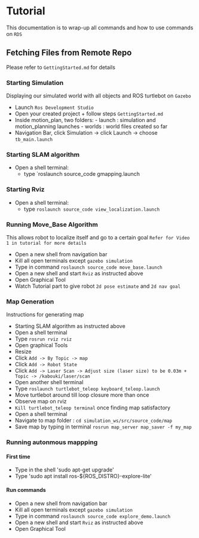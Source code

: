 # Tutorial 
This documentation is to wrap-up all commands and how to use commands on `RDS`

## Fetching Files from Remote Repo
Please refer to `GettingStarted.md` for details

### Starting Simulation
Displaying our simulated world with all objects and ROS turtlebot on `Gazebo`
- Launch `Ros Development Studio` 
- Open your created project + follow steps ``GettingStarted.md``
- Inside motion_plan, two folders:
        - launch : simulation and motion_planning launches
        - worlds : world files created so far
- Navigation Bar, click Simulation -> click Launch -> choose `tb_main.launch`

### Starting SLAM algorithm
- Open a shell terminal:
    - type `roslaunch source_code gmapping.launch  

### Starting Rviz 
- Open a shell terminal:
    - type `roslaunch source_code view_localization.launch`
                      
### Running Move_Base Algorithm
This allows robot to localize itself and go to a certain goal `Refer for Video 1 in tutorial for more details`
- Open a new shell from navigation bar 
- Kill all open terminals except `gazebo simulation`
- Type in command `roslaunch source_code move_base.launch`
- Open a new shell and start `Rviz` as instructed above
- Open Graphical Tool
- Watch Tutorial part to give robot `2d pose estimate` and `2d nav goal`

### Map Generation
Instructions for generating map
- Starting SLAM algorithm as instructed above
- Open a shell terminal
- Type `rosrun rviz rviz`
- Open graphical Tools
- Resize 
- Click `Add -> By Topic -> map`
- Click `Add -> Robot State`
- Click `Add -> Laser Scan -> Adjust size (laser size) to be 0.03m + Topic -> /kabouki/laser/scan`
- Open another shell terminal
- Type `roslaunch turtlebot_teleop keyboard_teleop.launch`
- Move turtlebot around till loop closure more than once
- Observe map on rviz
- `Kill turtlebot_teleop terminal` once finding map satisfactory 
- Open a shell terminal
- Navigate to map folder : `cd simulation_ws/src/source_code/map`
- Save map by typing in terminal `rosrun map_server map_saver -f my_map`

### Running autonmous mappping
#### First time
- Type in the shell 'sudo apt-get upgrade'
- Type 'sudo apt install ros-${ROS_DISTRO}-explore-lite'
#### Run commands
- Open a new shell from navigation bar 
- Kill all open terminals except `gazebo simulation`
- Type in command `roslaunch source_code explore_demo.launch`
- Open a new shell and start `Rviz` as instructed above
- Open Graphical Tool
       
